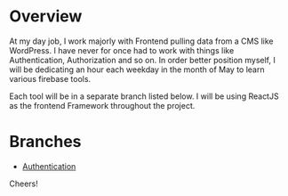 # Overview
At my day job, I work majorly with Frontend pulling data from a CMS like WordPress. I have never for once had to work with things like Authentication, Authorization and so on. In order better position myself, I will be dedicating an hour each weekday in the month of May to learn various firebase tools.

Each tool will be in a separate branch listed below. I will be using ReactJS as the frontend Framework throughout the project.

# Branches
- [Authentication](/tree/auth)

Cheers!
